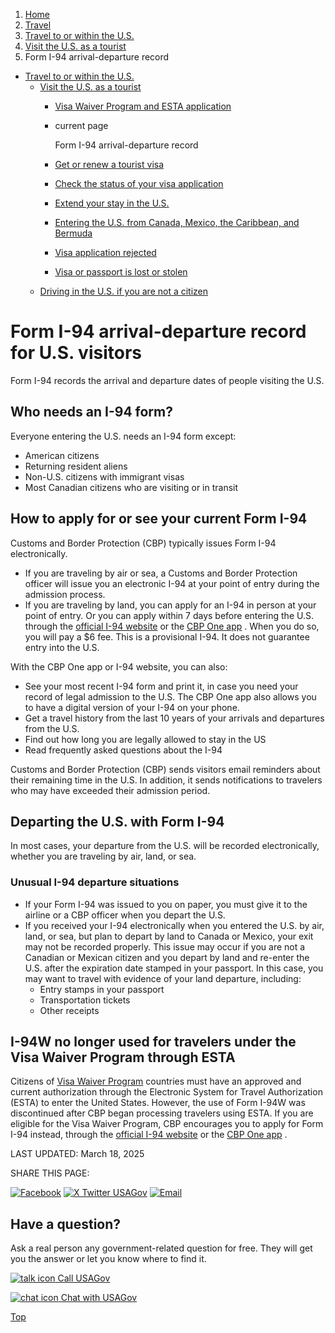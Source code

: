 1. [Home](/)
2. [Travel](/travel)
3. [Travel to or within the U.S.](/travel-to-within-us)
4. [Visit the U.S. as a tourist](/visit-united-states)
5. Form I-94 arrival-departure record

* [Travel to or within the U.S.](/travel-to-within-us)
  + [Visit the U.S. as a tourist](/visit-united-states)
    - [Visa Waiver Program and ESTA application](/visa-waiver-esta)
    - current page

      Form I-94 arrival-departure record
    - [Get or renew a tourist visa](/tourist-visa)
    - [Check the status of your visa application](/check-status-of-visa)
    - [Extend your stay in the U.S.](/extend-visa)
    - [Entering the U.S. from Canada, Mexico, the Caribbean, and Bermuda](/from-canada-mexico-caribbean)
    - [Visa application rejected](/visa-application-rejected)
    - [Visa or passport is lost or stolen](/lost-visa-passport)
  + [Driving in the U.S. if you are not a citizen](/non-citizen-driving)

Form I-94 arrival-departure record for U.S. visitors
====================================================

Form I-94 records the arrival and departure dates of people visiting the U.S.

**Who needs an I-94 form?**
---------------------------

Everyone entering the U.S. needs an I-94 form except:

* American citizens
* Returning resident aliens
* Non-U.S. citizens with immigrant visas
* Most Canadian citizens who are visiting or in transit

**How to apply for or see your current Form I-94**
--------------------------------------------------

Customs and Border Protection (CBP) typically issues Form I-94 electronically.

* If you are traveling by air or sea, a Customs and Border Protection officer will issue you an electronic I-94 at your point of entry during the admission process.
* If you are traveling by land, you can apply for an I-94 in person at your point of entry. Or you can apply within 7 days before entering the U.S. through the
  [official I-94 website](https://i94.cbp.dhs.gov/I94/#/home)
  or the
  [CBP One app](https://www.cbp.gov/about/mobile-apps-directory/cbpone)
  . When you do so, you will pay a $6 fee. This is a provisional I-94. It does not guarantee entry into the U.S.

With the CBP One app or I-94 website, you can also:

* See your most recent I-94 form and print it, in case you need your record of legal admission to the U.S. The CBP One app also allows you to have a digital version of your I-94 on your phone.
* Get a travel history from the last 10 years of your arrivals and departures from the U.S.
* Find out how long you are legally allowed to stay in the US
* Read frequently asked questions about the I-94

Customs and Border Protection (CBP) sends visitors email reminders about their remaining time in the U.S. In addition, it sends notifications to travelers who may have exceeded their admission period.

**Departing the U.S. with Form I-94**
-------------------------------------

In most cases, your departure from the U.S. will be recorded electronically, whether you are traveling by air, land, or sea.

### Unusual I-94 departure situations

* If your Form I-94 was issued to you on paper, you must give it to the airline or a CBP officer when you depart the U.S.
* If you received your I-94 electronically when you entered the U.S. by air, land, or sea, but plan to depart by land to Canada or Mexico, your exit may not be recorded properly. This issue may occur if you are not a Canadian or Mexican citizen and you depart by land and re-enter the U.S. after the expiration date stamped in your passport. In this case, you may want to travel with evidence of your land departure, including:
  + Entry stamps in your passport
  + Transportation tickets
  + Other receipts

**I-94W no longer used for travelers under the Visa Waiver Program through ESTA**
---------------------------------------------------------------------------------

Citizens of
[Visa Waiver Program](https://travel.state.gov/content/travel/en/us-visas/tourism-visit/visa-waiver-program.html)
countries must have an approved and current authorization through the Electronic System for Travel Authorization (ESTA) to enter the United States. However, the use of Form I-94W was discontinued after CBP began processing travelers using ESTA. If you are eligible for the Visa Waiver Program, CBP encourages you to apply for Form I-94 instead, through the
[official I-94 website](https://i94.cbp.dhs.gov/I94/#/home)
or the
[CBP One app](https://www.cbp.gov/about/mobile-apps-directory/cbpone)
.

LAST UPDATED:
March 18, 2025

SHARE THIS PAGE:

[![Facebook](/themes/custom/usagov/images/social-media-icons/Facebook_Icon.svg)](https://www.facebook.com/sharer/sharer.php?u=https://www.usa.gov/arrival-departure-record&v=3)
[![X Twitter USAGov](/themes/custom/usagov/images/social-media-icons/X_Twitter_Icon.svg?version=2)](https://twitter.com/intent/tweet?source=webclient&text=https://www.usa.gov/arrival-departure-record)
[![Email](/themes/custom/usagov/images/social-media-icons/Email_Icon.svg?version=2)](mailto:?subject=https://www.usa.gov/arrival-departure-record)

Have a question?
----------------

Ask a real person any government-related question for free. They will get you the answer or let you know where to find it.

[![talk icon](/themes/custom/usagov/images/ICONS_talk.png)
Call USAGov](/phone)

[![chat icon](/themes/custom/usagov/images/ICONS_chat.png)
Chat with USAGov](/chat)

[Top](#main-content)